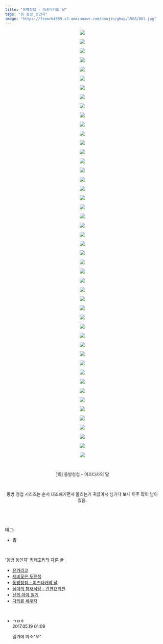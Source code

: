 ```yaml
---
title: "동방청첩 - 이즈타카의 달"
tags: "青 동방_동인지"
image: "https://franch4569.s3.amazonaws.com/doujin/ghap/1586/001.jpg"
---
```

<div class="article">
<p style="text-align: center; clear: none; float: none;"><img src="{{ site.imgserver2 }}/ghap/1586/001.jpg"/></p>
<p style="text-align: center; clear: none; float: none;"><img src="{{ site.imgserver2 }}/ghap/1586/002.jpg"/></p>
<p style="text-align: center; clear: none; float: none;"><img src="{{ site.imgserver2 }}/ghap/1586/003.jpg"/></p>
<p style="text-align: center; clear: none; float: none;"><img src="{{ site.imgserver2 }}/ghap/1586/004.jpg"/></p>
<p style="text-align: center; clear: none; float: none;"><img src="{{ site.imgserver2 }}/ghap/1586/005.jpg"/></p>
<p style="text-align: center; clear: none; float: none;"><img src="{{ site.imgserver2 }}/ghap/1586/006.jpg"/></p>
<p style="text-align: center; clear: none; float: none;"><img src="{{ site.imgserver2 }}/ghap/1586/007.jpg"/></p>
<p style="text-align: center; clear: none; float: none;"><img src="{{ site.imgserver2 }}/ghap/1586/008.jpg"/></p>
<p style="text-align: center; clear: none; float: none;"><img src="{{ site.imgserver2 }}/ghap/1586/009.jpg"/></p>
<p style="text-align: center; clear: none; float: none;"><img src="{{ site.imgserver2 }}/ghap/1586/010.jpg"/></p>
<p style="text-align: center; clear: none; float: none;"><img src="{{ site.imgserver2 }}/ghap/1586/011.jpg"/></p>
<p style="text-align: center; clear: none; float: none;"><img src="{{ site.imgserver2 }}/ghap/1586/012.jpg"/></p>
<p style="text-align: center; clear: none; float: none;"><img src="{{ site.imgserver2 }}/ghap/1586/013.jpg"/></p>
<p style="text-align: center; clear: none; float: none;"><img src="{{ site.imgserver2 }}/ghap/1586/014.jpg"/></p>
<p style="text-align: center; clear: none; float: none;"><img src="{{ site.imgserver2 }}/ghap/1586/015.jpg"/></p>
<p style="text-align: center; clear: none; float: none;"><img src="{{ site.imgserver2 }}/ghap/1586/016.jpg"/></p>
<p style="text-align: center; clear: none; float: none;"><img src="{{ site.imgserver2 }}/ghap/1586/017.jpg"/></p>
<p style="text-align: center; clear: none; float: none;"><img src="{{ site.imgserver2 }}/ghap/1586/018.jpg"/></p>
<p style="text-align: center; clear: none; float: none;"><img src="{{ site.imgserver2 }}/ghap/1586/019.jpg"/></p>
<p style="text-align: center; clear: none; float: none;"><img src="{{ site.imgserver2 }}/ghap/1586/020.jpg"/></p>
<p style="text-align: center; clear: none; float: none;"><img src="{{ site.imgserver2 }}/ghap/1586/021.jpg"/></p>
<p style="text-align: center; clear: none; float: none;"><img src="{{ site.imgserver2 }}/ghap/1586/022.jpg"/></p>
<p style="text-align: center; clear: none; float: none;"><img src="{{ site.imgserver2 }}/ghap/1586/023.jpg"/></p>
<p style="text-align: center; clear: none; float: none;"><img src="{{ site.imgserver2 }}/ghap/1586/024.jpg"/></p>
<p style="text-align: center; clear: none; float: none;"><img src="{{ site.imgserver2 }}/ghap/1586/025.jpg"/></p>
<p style="text-align: center; clear: none; float: none;"><img src="{{ site.imgserver2 }}/ghap/1586/026.jpg"/></p>
<p style="text-align: center; clear: none; float: none;"><img src="{{ site.imgserver2 }}/ghap/1586/027.jpg"/></p>
<p style="text-align: center; clear: none; float: none;"><img src="{{ site.imgserver2 }}/ghap/1586/028.jpg"/></p>
<p style="text-align: center; clear: none; float: none;"><img src="{{ site.imgserver2 }}/ghap/1586/029.jpg"/></p>
<p style="text-align: center; clear: none; float: none;"><img src="{{ site.imgserver2 }}/ghap/1586/030.jpg"/></p>
<p style="text-align: center; clear: none; float: none;"><img src="{{ site.imgserver2 }}/ghap/1586/031.jpg"/></p>
<p style="text-align: center; clear: none; float: none;"><img src="{{ site.imgserver2 }}/ghap/1586/032.jpg"/></p>
<p style="text-align: center; clear: none; float: none;"><img src="{{ site.imgserver2 }}/ghap/1586/033.jpg"/></p>
<p style="text-align: center; clear: none; float: none;"><img src="{{ site.imgserver2 }}/ghap/1586/034.jpg"/></p>
<p style="text-align: center; clear: none; float: none;"><img src="{{ site.imgserver2 }}/ghap/1586/035.jpg"/></p>
<p style="text-align: center; clear: none; float: none;"><img src="{{ site.imgserver2 }}/ghap/1586/036.jpg"/></p>
<p style="text-align: center; clear: none; float: none;"><img src="{{ site.imgserver2 }}/ghap/1586/037.jpg"/></p>
<p style="text-align: center; clear: none; float: none;"><img src="{{ site.imgserver2 }}/ghap/1586/038.jpg"/></p>
<p style="text-align: center; clear: none; float: none;"><img src="{{ site.imgserver2 }}/ghap/1586/039.jpg"/></p>
<p style="text-align: center; clear: none; float: none;"><img src="{{ site.imgserver2 }}/ghap/1586/040.jpg"/></p>
<p style="text-align: center; clear: none; float: none;"><img src="{{ site.imgserver2 }}/ghap/1586/041.jpg"/></p>
<p style="text-align: center; clear: none; float: none;"><img src="{{ site.imgserver2 }}/ghap/1586/042.jpg"/></p>
<p style="text-align: center; clear: none; float: none;"><img src="{{ site.imgserver2 }}/ghap/1586/043.jpg"/></p>
<p style="text-align: center; clear: none; float: none;"><img src="{{ site.imgserver2 }}/ghap/1586/044.jpg"/></p>
<p style="text-align: center; clear: none; float: none;"><img src="{{ site.imgserver2 }}/ghap/1586/045.jpg"/></p>
<p style="text-align: center; clear: none; float: none;"><img src="{{ site.imgserver2 }}/ghap/1586/046.jpg"/></p>
<p style="text-align: center; clear: none; float: none;"><img src="{{ site.imgserver2 }}/ghap/1586/047.jpg"/></p>
<p style="text-align: center; clear: none; float: none;"><br/></p>
<p style="text-align: center; clear: none; float: none;">[青] 동방청첩 - 이즈타카의 달</p>
<p style="text-align: center; clear: none; float: none;"><br/></p>
<p style="text-align: center; clear: none; float: none;">동방 청첩 시리즈는 순서 대조해가면서 올리는거 귀찮아서 넘기다 보니 아주 많이 남아있음.</p>
<p><br/></p>
</div><br/>
<div class="tagTrail">
<p>태그: </p>
<ul>
<li>青</li>
</ul>
</div><br/>
<div class="another">
<p>'동방 동인지' 카테고리의 다른 글</p>
<ul>
<li><a href="/ghap_1590">유카리코</a></li>
<li><a href="/ghap_1588">제비꽃은 푸른색</a></li>
<li><a href="/ghap_1586">동방청첩 - 이즈타카의 달</a></li>
<li><a href="/ghap_1584">심야의 참새식당 - 간편요리편</a></li>
<li><a href="/ghap_1583">신의 아이 일기</a></li>
<li><a href="/ghap_1582">다리를 세우자</a></li>
</ul>
</div><br/>
<div class="cb_module cb_fluid">
<div class="cb_wrt cb_profile">
<div class="comment">
<ul>
<li class="cb_thumb_off" id="comment14992679">
<div class="cb_comment_area">
<div class="cb_info_area">
<div class="cb_section">
<span class="cb_nick_name">ㄱㅁㅎ</span>
</div>
<div class="cb_section">
<span class="cb_date">2017.05.19 01:09 </span>
</div>
</div>
<div class="cb_dsc_comment">
<p class="cb_dsc">
											입가에 미소^오^
										</p>
</div>
</div></li>
</ul>
</div>
</div><!-- commentList close -->
</div><br/>
